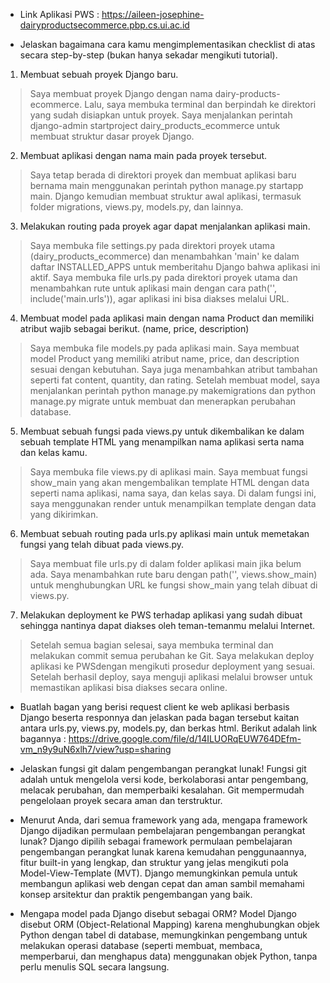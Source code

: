 - Link Aplikasi PWS : https://aileen-josephine-dairyproductsecommerce.pbp.cs.ui.ac.id 

- Jelaskan bagaimana cara kamu mengimplementasikan checklist di atas secara step-by-step (bukan hanya sekadar mengikuti tutorial).

1.  Membuat sebuah proyek Django baru.
> Saya membuat proyek Django dengan nama dairy-products-ecommerce.
> Lalu, saya membuka terminal dan berpindah ke direktori yang sudah disiapkan untuk proyek.
> Saya menjalankan perintah django-admin startproject dairy_products_ecommerce untuk membuat struktur dasar proyek Django.

2. Membuat aplikasi dengan nama main pada proyek tersebut.
> Saya tetap berada di direktori proyek dan membuat aplikasi baru bernama main menggunakan perintah python manage.py startapp main.
> Django kemudian membuat struktur awal aplikasi, termasuk folder migrations, views.py, models.py, dan lainnya.

3. Melakukan routing pada proyek agar dapat menjalankan aplikasi main.
> Saya membuka file settings.py pada direktori proyek utama (dairy_products_ecommerce) dan menambahkan 'main' ke dalam daftar INSTALLED_APPS untuk memberitahu Django bahwa aplikasi ini aktif.
> Saya membuka file urls.py pada direktori proyek utama dan menambahkan rute untuk aplikasi main dengan cara path('', include('main.urls')), agar aplikasi ini bisa diakses melalui URL.

4. Membuat model pada aplikasi main dengan nama Product dan memiliki atribut wajib sebagai berikut. (name, price, description)
> Saya membuka file models.py pada aplikasi main.
> Saya membuat model Product yang memiliki atribut name, price, dan description sesuai dengan kebutuhan. Saya juga menambahkan atribut tambahan seperti fat content, quantity, dan rating.
> Setelah membuat model, saya menjalankan perintah python manage.py makemigrations dan python manage.py migrate untuk membuat dan menerapkan perubahan database.

5. Membuat sebuah fungsi pada views.py untuk dikembalikan ke dalam sebuah template HTML yang menampilkan nama aplikasi serta nama dan kelas kamu.
> Saya membuka file views.py di aplikasi main.
> Saya membuat fungsi show_main yang akan mengembalikan template HTML dengan data seperti nama aplikasi, nama saya, dan kelas saya.
> Di dalam fungsi ini, saya menggunakan render untuk menampilkan template dengan data yang dikirimkan.

6. Membuat sebuah routing pada urls.py aplikasi main untuk memetakan fungsi yang telah dibuat pada views.py.
> Saya membuat file urls.py di dalam folder aplikasi main jika belum ada.
> Saya menambahkan rute baru dengan path('', views.show_main) untuk menghubungkan URL ke fungsi show_main yang telah dibuat di views.py.

7. Melakukan deployment ke PWS terhadap aplikasi yang sudah dibuat sehingga nantinya dapat diakses oleh teman-temanmu melalui Internet.
> Setelah semua bagian selesai, saya membuka terminal dan melakukan commit semua perubahan ke Git.
> Saya melakukan deploy aplikasi ke PWSdengan mengikuti prosedur deployment yang sesuai.
> Setelah berhasil deploy, saya menguji aplikasi melalui browser untuk memastikan aplikasi bisa diakses secara online.

- Buatlah bagan yang berisi request client ke web aplikasi berbasis Django beserta responnya dan jelaskan pada bagan tersebut kaitan antara urls.py, views.py, models.py, dan berkas html.
Berikut adalah link bagannya : https://drive.google.com/file/d/14ILUORqEUW764DEfm-vm_n9y9uN6xlh7/view?usp=sharing 

- Jelaskan fungsi git dalam pengembangan perangkat lunak!
Fungsi git adalah untuk mengelola versi kode, berkolaborasi antar pengembang, melacak perubahan, dan memperbaiki kesalahan. Git mempermudah pengelolaan proyek secara aman dan terstruktur.

- Menurut Anda, dari semua framework yang ada, mengapa framework Django dijadikan permulaan pembelajaran pengembangan perangkat lunak?
Django dipilih sebagai framework permulaan pembelajaran pengembangan perangkat lunak karena kemudahan penggunaannya, fitur built-in yang lengkap, dan struktur yang jelas mengikuti pola Model-View-Template (MVT). Django memungkinkan pemula untuk membangun aplikasi web dengan cepat dan aman sambil memahami konsep arsitektur dan praktik pengembangan yang baik.

- Mengapa model pada Django disebut sebagai ORM?
Model Django disebut ORM (Object-Relational Mapping) karena menghubungkan objek Python dengan tabel di database, memungkinkan pengembang untuk melakukan operasi database (seperti membuat, membaca, memperbarui, dan menghapus data) menggunakan objek Python, tanpa perlu menulis SQL secara langsung.